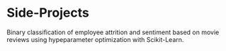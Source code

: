 # Side-Projects

Binary classification of employee attrition and sentiment based on movie reviews using hypeparameter optimization with Scikit-Learn.

